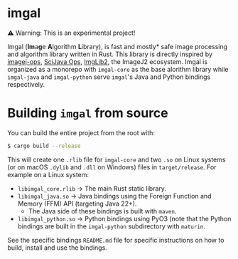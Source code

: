 # imgal

⚠️ Warning: This is an experimental project!

Imgal (**Im**a**g**e **A**lgorithm **L**ibrary), is fast and mostly* safe image processing and algorithm library written in Rust. This library is directly inspired by [imagej-ops](https://github.com/imagej/imagej-ops/),
[SciJava Ops](https://github.com/scijava/scijava), [ImgLib2](https://github.com/imglib/imglib2), the ImageJ2 ecosystem. Imgal is organized as a monorepo with `imgal-core` as the base alorithm library while `imgal-java` and `imgal-python` serve `imgal`'s
Java and Python bindings respectively.

# Building `imgal` from source

You can build the entire project from the root with:

```bash
$ cargo build --release
```

This will create one `.rlib` file for `imgal-core` and two `.so` on Linux systems (or on macOS `.dylib` and `.dll` on Windows) files in `target/release`. For example on a Linux system:

- `libimgal_core.rlib` -> The main Rust static library.
- `libimgal_java.so` -> Java bindings using the Foreign Function and Memory (FFM) API (targeting Java 22+).
    - The Java side of these bindings is built with `maven`.
- `libimgal_python.so` -> Python bindings using PyO3 (note that the Python bindings are built in the `imgal-python` subdirectory with `maturin`.

See the specific bindings `README.md` file for specific instructions on how to build, install and use the bindings.
